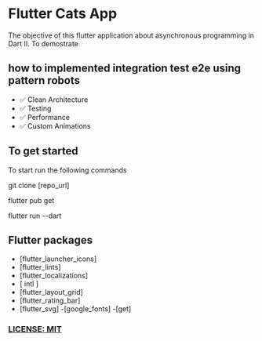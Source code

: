 # Flutter Cats App
The objective of this flutter application about asynchronous programming in Dart II.
To demostrate 

## how to implemented integration test e2e using pattern robots


- ✅  Clean Architecture
- ✅  Testing
- ✅  Performance
- ✅  Custom Animations

## To get started 
To start run the following commands 

git clone [repo_url]


flutter pub get

flutter run --dart
[](assets/cats_ecommerce_test.gif)



## Flutter packages

 - [flutter_launcher_icons]
 - [flutter_lints]
 - [flutter_localizations]
 - [ intl ]
 - [flutter_layout_grid]
 - [flutter_rating_bar] 
 - [flutter_svg] 
  -[google_fonts] 
  -[get]

### [LICENSE: MIT](../LICENSE.md)
